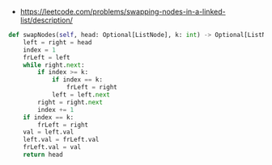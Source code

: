-   https://leetcode.com/problems/swapping-nodes-in-a-linked-list/description/

```python
def swapNodes(self, head: Optional[ListNode], k: int) -> Optional[ListNode]:
    left = right = head
    index = 1
    frLeft = left
    while right.next:
        if index >= k:
            if index == k:
                frLeft = right
            left = left.next
        right = right.next
        index += 1
    if index == k:
        frLeft = right
    val = left.val
    left.val = frLeft.val
    frLeft.val = val
    return head

```
